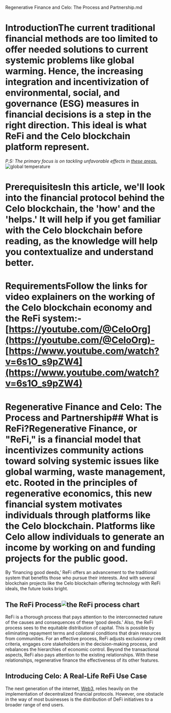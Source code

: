 Regenerative Finance and Celo: The Process and Partnership.md
# IntroductionThe current traditional financial methods are too limited to offer needed solutions to current systemic problems like global warming. Hence, the increasing integration and incentivization of environmental, social, and governance (ESG) measures in financial decisions is a step in the right direction. This ideal is what ReFi and the Celo blockchain platform represent.
*P.S: The primary focus is on tackling unfavorable effects in [these areas.](https://www.c2es.org/content/changes-in-climate/)*
![global temperature](https://drive.google.com/file/d/1IOhzZAQzJdPbOdIBV6IsCFmUop6nOho0/view)
# PrerequisitesIn this article, we'll look into the financial protocol behind the Celo blockchain, the 'how' and the 'helps.' It will help if you get familiar with the Celo blockchain before reading, as the knowledge will help you contextualize and understand better. 
# RequirementsFollow the links for video explainers on the working of the Celo blockchain economy and the ReFi system:- [https://youtube.com/@CeloOrg](https://youtube.com/@CeloOrg)- [https://www.youtube.com/watch?v=6s1O_s9pZW4](https://www.youtube.com/watch?v=6s1O_s9pZW4)
# Regenerative Finance and Celo: The Process and Partnership## What is ReFi?Regenerative Finance, or "ReFi," is a financial model that incentivizes community actions toward solving systemic issues like global warming, waste management, etc. Rooted in the principles of regenerative economics, this new financial system motivates individuals through platforms like the Celo blockchain. Platforms like Celo allow individuals to generate an income by working on and funding projects for the public good.
By ‘financing good deeds,’ ReFi offers an advancement to the traditional system that benefits those who pursue their interests. And with several blockchain projects like the Celo blockchain offering technology with ReFi ideals, the future looks bright.
## The ReFi Process![the ReFi process chart](https://drive.google.com/file/d/1IH7LtqoAMX-GLXXtwNWY-tPUeJ9__FmS/view)
ReFi is a thorough process that pays attention to the interconnected nature of the causes and consequences of these ‘good deeds.’ Also, the ReFi process sees to the equitable distribution of capital. This is possible by eliminating repayment terms and collateral conditions that drain resources from communities.
For an effective process, ReFi adjusts exclusionary credit criteria, engages core stakeholders in the decision-making process, and rebalances the hierarchies of economic control.
Beyond the transactional aspects, ReFi also pays attention to the existing relationships. With these relationships, regenerative finance  the effectiveness of its other features. 
## Introducing Celo: A Real-Life ReFi Use Case
The next generation of the internet, [Web3,](https://www.coindesk.com/learn/what-is-web-3-and-why-is-everyone-talking-about-it/) relies heavily on the implementation of decentralized financial protocols. However, one obstacle in the way of most businesses is the distribution of DeFi initiatives to a broader range of end users.
